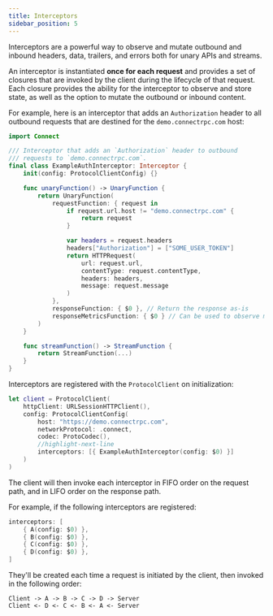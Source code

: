 ```yaml
---
title: Interceptors
sidebar_position: 5
---
```


Interceptors are a powerful way to observe and mutate outbound and inbound
headers, data, trailers, and errors both for unary APIs and streams.

An interceptor is instantiated **once for each request** and provides a set of
closures that are invoked by the client during the lifecycle of that request.
Each closure provides the ability for the interceptor to observe and store
state, as well as the option to mutate the outbound or inbound content.

For example, here is an interceptor that adds an `Authorization` header to
all outbound requests that are destined for the `demo.connectrpc.com` host:

```swift
import Connect

/// Interceptor that adds an `Authorization` header to outbound
/// requests to `demo.connectrpc.com`.
final class ExampleAuthInterceptor: Interceptor {
    init(config: ProtocolClientConfig) {}

    func unaryFunction() -> UnaryFunction {
        return UnaryFunction(
            requestFunction: { request in
                if request.url.host != "demo.connectrpc.com" {
                    return request
                }

                var headers = request.headers
                headers["Authorization"] = ["SOME_USER_TOKEN"]
                return HTTPRequest(
                    url: request.url,
                    contentType: request.contentType,
                    headers: headers,
                    message: request.message
                )
            },
            responseFunction: { $0 }, // Return the response as-is
            responseMetricsFunction: { $0 } // Can be used to observe metrics
        )
    }

    func streamFunction() -> StreamFunction {
        return StreamFunction(...)
    }
}
```

Interceptors are registered with the `ProtocolClient` on initialization:

```swift
let client = ProtocolClient(
    httpClient: URLSessionHTTPClient(),
    config: ProtocolClientConfig(
        host: "https://demo.connectrpc.com",
        networkProtocol: .connect,
        codec: ProtoCodec(),
        //highlight-next-line
        interceptors: [{ ExampleAuthInterceptor(config: $0) }]
    )
)
```

The client will then invoke each interceptor in FIFO order on the request
path, and in LIFO order on the response path.

For example, if the following interceptors are registered:

```swift
interceptors: [
    { A(config: $0) },
    { B(config: $0) },
    { C(config: $0) },
    { D(config: $0) },
]
```

They'll be created each time a request is initiated by the client, then
invoked in the following order:

```
Client -> A -> B -> C -> D -> Server
Client <- D <- C <- B <- A <- Server
```
